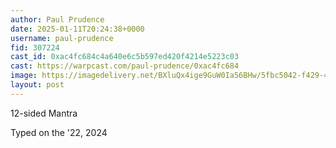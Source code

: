 ```yaml
---
author: Paul Prudence
date: 2025-01-11T20:24:38+0000
username: paul-prudence
fid: 307224
cast_id: 0xac4fc684c4a640e6c5b597ed420f4214e5223c03
cast: https://warpcast.com/paul-prudence/0xac4fc684
image: https://imagedelivery.net/BXluQx4ige9GuW0Ia56BHw/5fbc5042-f429-41bd-0cd5-c7a34163e400/original
layout: post
---
```

12-sided Mantra  
  
Typed on the '22, 2024  

<img src='https://imagedelivery.net/BXluQx4ige9GuW0Ia56BHw/5fbc5042-f429-41bd-0cd5-c7a34163e400/original' alt='' referrerpolicy='no-referrer'/>